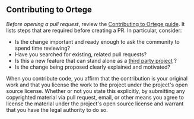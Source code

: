 ## Contributing to Ortege

*Before opening a pull request*, review the 
[Contributing to Ortege guide](contributing.qmd). 
It lists steps that are required before creating a PR. In particular, consider:

- Is the change important and ready enough to ask the community to spend time reviewing?
- Have you searched for existing, related pull requests?
- Is this a new feature that can stand alone as a [third party project](contributing.qmd) ?
- Is the change being proposed clearly explained and motivated?

When you contribute code, you affirm that the contribution is your original work and that you 
license the work to the project under the project's open source license. Whether or not you 
state this explicitly, by submitting any copyrighted material via pull request, email, or 
other means you agree to license the material under the project's open source license and 
warrant that you have the legal authority to do so.
